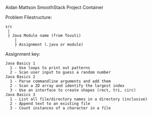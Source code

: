 
Aidan Mattson
SmoothStack Project Container

Problem Filestructure:

    src
     |
     ├ Java Module name (from Tovuti)
        |
        ├ Assignment (.java or module)



Assignment key:  

    Java Basics 1  
      1 - Use loops to print out patterns  
      2 - Scan user input to guess a random number  
    Java Basics 2  
      1 - Parse commandline arguments and add them  
      2 - Scan a 2D array and identify the largest index  
      3 - Use an interface to create shapes (rect, tri, circ)  
    Java Basics 3  
      1 - List all file/directory names in a directory (inclusive)  
      2 - Append text to an existing file  
      3 - Count instances of a character in a file  
